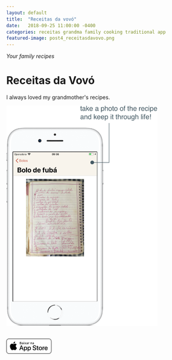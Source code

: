 ```yaml
---
layout: default
title:  "Receitas da vovó"
date:   2018-09-25 11:00:00 -0400
categories: receitas grandma family cooking traditional app
featured-image: post4_receitasdavovo.png
---
```


_Your family recipes_

# Receitas da Vovó


I always loved my grandmother's recipes.

<img src="https://github.com/julianny-favinha/julianny-favinha.github.io/raw/master/images/grandmasrecipes/grandmas.png" style="width: 400px"><br><br>



<a href="https://itunes.apple.com/br/app/receitas-da-vovó/id1429737655?l=en&mt=8"><img src="https://github.com/julianny-favinha/julianny-favinha.github.io/raw/master/images/download_app_store.png"></a>
